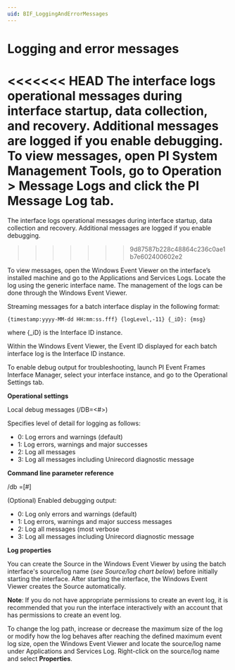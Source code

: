 ```yaml
---
uid: BIF_LoggingAndErrorMessages
---
```


# Logging and error messages

<!-- Static topic. No modifications usually required (REVISED AUGUST 2022-->

<<<<<<< HEAD
The interface logs operational messages during interface startup, data collection, and recovery. Additional messages are logged if you enable debugging. To view messages, open PI System Management Tools, go to **Operation > Message Logs** and click the **PI Message Log** tab. 
=======
The interface logs operational messages during interface startup, data collection and recovery. Additional messages are logged if you enable debugging. 
>>>>>>> 9d87587b228c48864c236c0ae1b7e602400602e2

To view messages, open the Windows Event Viewer on the interface’s installed machine and go to the Applications and Services Logs. Locate the log using the generic interface name. The management of the logs can be done through the Windows Event Viewer.

Streaming messages for a batch interface display in the following format: 

```
{timestamp:yyyy-MM-dd HH:mm:ss.fff} {logLevel,-11} {_iD}: {msg}
```

where {_iD} is the Interface ID instance.

Within the Windows Event Viewer, the Event ID displayed for each batch interface log is the Interface ID instance.

To enable debug output for troubleshooting, launch PI Event Frames Interface Manager, select your interface instance, and go to the Operational Settings tab.

**Operational settings**

Local debug messages (/DB=<#>)

Specifies level of detail for logging as follows:

* 0: Log errors and warnings (default)
* 1: Log errors, warnings and major successes
* 2: Log all messages
* 3: Log all messages including Unirecord diagnostic message

**Command line parameter reference**

/db =[#]

(Optional) Enabled debugging output:

* 0: Log only errors and warnings (default)
* 1: Log errors, warnings and major success messages
* 2: Log all messages (most verbose
* 3: Log all messages including Unirecord diagnostic message

**Log properties**

You can create the Source in the Windows Event Viewer by using the batch interface's source/log name (*see Source/log chart below*) before initially starting the interface. After starting the interface, the Windows Event Viewer creates the Source automatically.

**Note**: If you do not have appropriate permissions to create an event log, it is recommended that you run the interface interactively with an account that has permissions to create an event log. 

To change the log path, increase or decrease the maximum size of the log or modify how the log behaves after reaching the defined maximum event log size, open the Windows Event Viewer and locate the source/log name under Applications and Services Log. Right-click on the source/log name and select **Properties**.

<!-- Source/Log Chart 
| Source/Log Name | Name of Interface |
| BIFConfig | PI Event Frame Interface Manager |
| PIFTBInt | PI Interface for Rockwell Factory Talk Batch |
| PIABB800xA | PI Interface for ABB 800xA Batch |
| ABB800xaPR | PI Interface for ABB 800xA Production Response Batch |
| PIEFGen | PI Event Frames Generator
| PIEMDVB | PI Interface for Emerson DeltaV Batch |
| PIWWInBatch | PI Interface for Wonderware InBatch Batch |
| PIWPASXBatch | PI Interface for Werum PAS-X Batch |
| PIRockwellPharmaSuite | PI Interface for Rockwell PharmaSuite Batch |
| PIEMDVBCS | PI Interface for Emerson Syncade Batch |
| PIGEIB | PI Interface for GE iBatch Batch |
| PISISBatch | PI Interface for Siemens Simatic Batch |  -->


